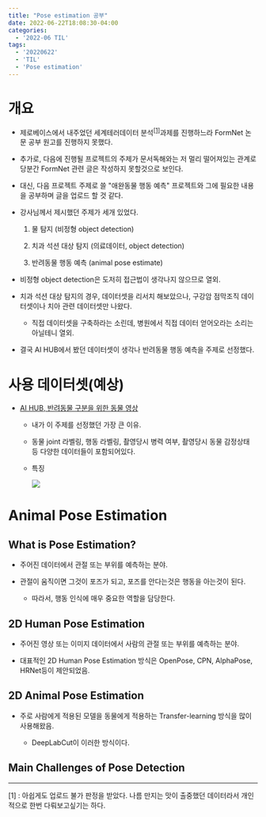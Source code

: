 ```yaml
---
title: "Pose estimation 공부"
date: 2022-06-22T18:08:30-04:00
categories:
  - '2022-06 TIL'
tags:
  - '20220622'
  - 'TIL'
  - 'Pose estimation'
---
```


# 개요

* 제로베이스에서 내주었던 세계테러데이터 분석<sup>[[1]](#footnote_1)</sup>과제를 진행하느라 FormNet 논문 공부 원고를 진행하지 못했다.

* 추가로, 다음에 진행될 프로젝트의 주제가 문서독해와는 저 멀리 떨어져있는 관계로 당분간 FormNet 관련 글은 작성하지 못할것으로 보인다.

* 대신, 다음 프로젝트 주제로 쓸 "애완동물 행동 예측" 프로젝트와 그에 필요한 내용을 공부하며 글을 업로드 할 것 같다.

* 강사님께서 제시했던 주제가 세개 있었다.
    1. 물 탐지 (비정형 object detection)

    2. 치과 석션 대상 탐지 (의료데이터, object detection)

    3. 반려동물 행동 예측 (animal pose estimate)

* 비정형 object detection은 도저히 접근법이 생각나지 않으므로 열외.

* 치과 석션 대상 탐지의 경우, 데이터셋을 리서치 해보았으나, 구강암 점막조직 데이터셋이나 치아 관련 데이터셋만 나왔다.
  * 직접 데이터셋을 구축하라는 소린데, 병원에서 직접 데이터 얻어오라는 소리는 아닐테니 열외.

* 결국 AI HUB에서 봤던 데이터셋이 생각나 반려동물 행동 예측을 주제로 선정했다.

# 사용 데이터셋(예상)

* [AI HUB, 반려동물 구분을 위한 동물 영상](https://aihub.or.kr/aidata/34146)

  * 내가 이 주제를 선정했던 가장 큰 이유.

  * 동물 joint 라벨링, 행동 라벨링, 촬영당시 병력 여부, 촬영당시 동물 감정상태 등 다양한 데이터들이 포함되어있다.

  * 특징

    <img src=https://1geraldine1.github.io/assets/images/Study/zerobase/animalpose/dataset_info_01.PNG  />


# Animal Pose Estimation

## What is Pose Estimation?

* 주어진 데이터에서 관절 또는 부위를 예측하는 분야.

* 관절이 움직이면 그것이 포즈가 되고, 포즈를 안다는것은 행동을 아는것이 된다.

  * 따라서, 행동 인식에 매우 중요한 역할을 담당한다.

## 2D Human Pose Estimation

* 주어진 영상 또는 이미지 데이터에서 사람의 관절 또는 부위를 예측하는 분야.

* 대표적인 2D Human Pose Estimation 방식은 OpenPose, CPN, AlphaPose, HRNet등이 제안되었음.

## 2D Animal Pose Estimation

* 주로 사람에게 적용된 모델을 동물에게 적용하는 Transfer-learning 방식을 많이 사용해왔음.

  * DeepLabCut이 이러한 방식이다.


## Main Challenges of Pose Detection



  
  



------

<a name="footnote_1">[1]</a> : 아쉽게도 업로드 불가 판정을 받았다. 나름 만지는 맛이 출중했던 데이터라서 개인적으로 한번 다뤄보고싶기는 하다.